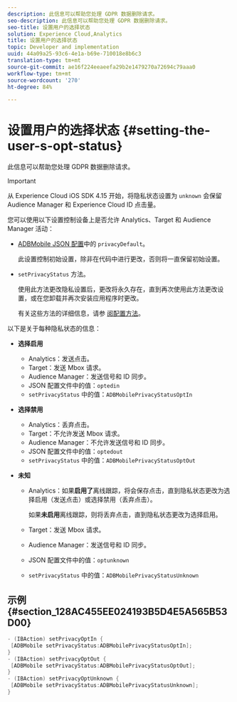 ```yaml
---
description: 此信息可以帮助您处理 GDPR 数据删除请求。
seo-description: 此信息可以帮助您处理 GDPR 数据删除请求。
seo-title: 设置用户的选择状态
solution: Experience Cloud,Analytics
title: 设置用户的选择状态
topic: Developer and implementation
uuid: 44a09a25-93c6-4e1a-b69e-710018e8b6c3
translation-type: tm+mt
source-git-commit: ae16f224eeaeefa29b2e1479270a72694c79aaa0
workflow-type: tm+mt
source-wordcount: '270'
ht-degree: 84%

---
```



# 设置用户的选择状态 {#setting-the-user-s-opt-status}

此信息可以帮助您处理 GDPR 数据删除请求。

>[!IMPORTANT]
>
>从 Experience Cloud iOS SDK 4.15 开始，将隐私状态设置为 `unknown` 会保留 Audience Manager 和 Experience Cloud ID 点击量。

您可以使用以下设置控制设备上是否允许 Analytics、Target 和 Audience Manager 活动：

* [ADBMobile JSON 配置](/help/ios/configuration/json-config/json-config.md)中的 `privacyDefault`。

   此设置控制初始设置，除非在代码中进行更改，否则将一直保留初始设置。

* `setPrivacyStatus` 方法。

   使用此方法更改隐私设置后，更改将永久存在，直到再次使用此方法更改设置，或在您卸载并再次安装应用程序时更改。

   有关这些方法的详细信息，请参 [阅配置方法](/help/ios/configuration/json-config/json-config.md)。

以下是关于每种隐私状态的信息：

* **选择启用**

   * Analytics：发送点击。
   * Target：发送 Mbox 请求。
   * Audience Manager：发送信号和 ID 同步。
   * JSON 配置文件中的值：`optedin`
   * `setPrivacyStatus` 中的值：`ADBMobilePrivacyStatusOptIn`

* **选择禁用**

   * Analytics：丢弃点击。
   * Target：不允许发送 Mbox 请求。
   * Audience Manager：不允许发送信号和 ID 同步。
   * JSON 配置文件中的值：`optedout`
   * `setPrivacyStatus` 中的值：`ADBMobilePrivacyStatusOptOut`

* **未知**

   * Analytics：如果&#x200B;**启用了**&#x200B;离线跟踪，将会保存点击，直到隐私状态更改为选择启用（发送点击）或选择禁用（丢弃点击）。

      如果&#x200B;**未启用**&#x200B;离线跟踪，则将丢弃点击，直到隐私状态更改为选择启用。

   * Target：发送 Mbox 请求。
   * Audience Manager：发送信号和 ID 同步。
   * JSON 配置文件中的值：`optunknown`
   * `setPrivacyStatus` 中的值：`ADBMobilePrivacyStatusUnknown`

## 示例 {#section_128AC455EE024193B5D4E5A565B53D00}

```objective-c
- (IBAction) setPrivacyOptIn { 
 [ADBMobile setPrivacyStatus:ADBMobilePrivacyStatusOptIn]; 
} 
- (IBAction) setPrivacyOptOut { 
 [ADBMobile setPrivacyStatus:ADBMobilePrivacyStatusOptOut]; 
} 
- (IBAction) setPrivacyOptUnknown { 
 [ADBMobile setPrivacyStatus:ADBMobilePrivacyStatusUnknown]; 
}
```

